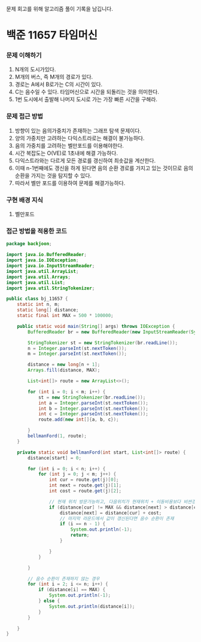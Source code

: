 문제 회고를 위해 알고리즘 풀이 기록을 남깁니다.

# 백준 11657 타임머신


### 문제 이해하기
1. N개의 도시가있다.
2. M개의 버스, 즉 M개의 경로가 있다.
3. 경로는 A에서 B로가는 C의 시간이 있다.
4. C는 음수일 수 있다. 타임머신으로 시간을 되돌리는 것을 의미한다.
5. 1번 도시에서 출발해 나머지 도시로 가는 가장 빠른 시간을 구해라.

### 문제 접근 방법
1. 방향이 있는 음의가중치가 존재하는 그래프 탐색 문제이다.
2. 양의 가중치만 고려하는 다익스트라로는 해결이 불가능하다.
3. 음의 가중치를 고려하는 벨만포드를 이용해야한다. 
4. 시간 복잡도는 O(VE)로 1초내에 해결 가능하다.
5. 다익스트라와는 다르게 모든 경로를 갱신하여 최솟값을 계산한다.
6. 이때 n-1번째에도 갱신을 하게 된다면 음의 순환 경로를 가지고 있는 것이므로 음의 순환을 가지는 것을 탐지할 수 있다.
7. 따라서 벨만 포드를 이용하여 문제를 해결가능하다.


### 구현 배경 지식
1. 벨만포드

### 접근 방법을 적용한 코드
```java
package backjoon;

import java.io.BufferedReader;
import java.io.IOException;
import java.io.InputStreamReader;
import java.util.ArrayList;
import java.util.Arrays;
import java.util.List;
import java.util.StringTokenizer;

public class bj_11657 {
    static int n, m;
    static long[] distance;
    static final int MAX = 500 * 100000;

    public static void main(String[] args) throws IOException {
        BufferedReader br = new BufferedReader(new InputStreamReader(System.in));

        StringTokenizer st = new StringTokenizer(br.readLine());
        n = Integer.parseInt(st.nextToken());
        m = Integer.parseInt(st.nextToken());

        distance = new long[n + 1];
        Arrays.fill(distance, MAX);

        List<int[]> route = new ArrayList<>();

        for (int i = 0; i < m; i++) {
            st = new StringTokenizer(br.readLine());
            int a = Integer.parseInt(st.nextToken());
            int b = Integer.parseInt(st.nextToken());
            int c = Integer.parseInt(st.nextToken());
            route.add(new int[]{a, b, c});

        }
        bellmanFord(1, route);
    }

    private static void bellmanFord(int start, List<int[]> route) {
        distance[start] = 0;

        for (int i = 0; i < n; i++) {
            for (int j = 0; j < m; j++) {
                int cur = route.get(j)[0];
                int next = route.get(j)[1];
                int cost = route.get(j)[2];

                // 현재 위치 방문가능하고, 다음위치가 현재위치 + 이동비용보다 비싼경우
                if (distance[cur] != MAX && distance[next] > distance[cur] + cost) {
                    distance[next] = distance[cur] + cost;
                    // 마지막 라운드에서 값이 갱신된다면 음수 순환이 존재
                    if (i == n - 1) {
                        System.out.println(-1);
                        return;
                    }

                }
            }

        }

        // 음수 순환이 존재하지 않는 경우
        for (int i = 2; i <= n; i++) {
            if (distance[i] == MAX) {
                System.out.println(-1);
            } else {
                System.out.println(distance[i]);
            }
        }

    }
}


```
